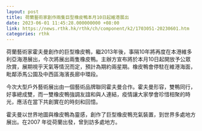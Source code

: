 ```yaml
---
layout: post
title: 荷蘭藝術家創作兩隻巨型橡皮鴨本月10日起維港展出
date: 2023-06-01 11:45:28.000000000 +08:00
link: https://news.rthk.hk/rthk/ch/component/k2/1703051-20230601.htm
categories: rthk
---
```


荷蘭藝術家霍夫曼創作的巨型橡皮鴨，繼2013年後，事隔10年將再度在本港維多利亞海港展出，今次將展出兩隻橡皮鴨。主辦方宣布將於本月10日起開放予公眾欣賞，展期視乎天氣等情況而定，預計為期約兩星期。橡皮鴨會停駐在維港海面，毗鄰添馬公園及中西區海濱長廊中環段。

今次大型戶外藝術展出由一個藝術品牌聯同霍夫曼合作。霍夫曼形容，雙鴨同行，好事總成雙，而一雙橡皮鴨強調友誼和與人連結，疫情讓大家學會珍惜相聚的時光，應活在當下共創實在的時刻和回憶。

霍夫曼以世界地圖與橡皮鴨為靈感，創作了巨型橡皮鴨充氣裝置，到世界多處地方展出。在2007 年從荷蘭出發，曾到訪多處地方。
